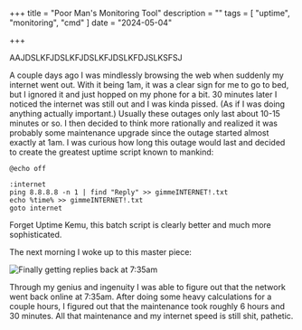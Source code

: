 +++
title = "Poor Man's Monitoring Tool"
description = ""
tags = [
    "uptime", "monitoring", "cmd"
]
date = "2024-05-04"

+++

AAJDSLKFJDSLKFJDSLKFJDSLKFDJSLKSFSJ

A couple days ago I was mindlessly browsing the web when suddenly my internet went out. With it being 1am, it was a clear sign for me to go to bed, but I ignored it and just hopped on my phone for a bit. 30 minutes later I noticed the internet was still out and I was kinda pissed. (As if I was doing anything actually important.) Usually these outages only last about 10-15 minutes or so. I then decided to think more rationally and realized it was probably some maintenance upgrade since the outage started almost exactly at 1am. I was curious how long this outage would last and decided to create the greatest uptime script known to mankind:

```
@echo off

:internet
ping 8.8.8.8 -n 1 | find "Reply" >> gimmeINTERNET!.txt
echo %time% >> gimmeINTERNET!.txt
goto internet
```

Forget Uptime Kemu, this batch script is clearly better and much more sophisticated. 

The next morning I woke up to this master piece:

![Finally getting replies back at 7:35am](/poor_man_uptime/uptime.png)

Through my genius and ingenuity I was able to figure out that the network went back online at 7:35am. After doing some heavy calculations for a couple hours, I figured out that the maintenance took roughly 6 hours and 30 minutes. All that maintenance and my internet speed is still shit, pathetic. 